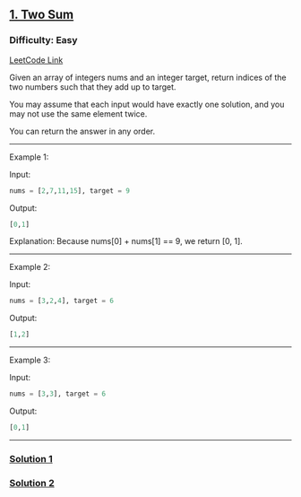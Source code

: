 ## [1. Two Sum](https://leetcode.com/problems/two-sum/)


### Difficulty: Easy

[LeetCode Link](https://leetcode.com/problems/two-sum/)

Given an array of integers nums and an integer target, return indices of the two numbers such that they add up to target.

You may assume that each input would have exactly one solution, and you may not use the same element twice.

You can return the answer in any order.

 
--------

Example 1:

Input:
```python
nums = [2,7,11,15], target = 9
```

Output:
```python
[0,1]
```

Explanation: Because nums[0] + nums[1] == 9, we return [0, 1].

--------

Example 2:

Input:
```python
nums = [3,2,4], target = 6
```

Output:
```python
[1,2]
```
--------

Example 3:

Input:
```python
nums = [3,3], target = 6
```

Output:
```python
[0,1]
```

--------

### [Solution 1](Sol-1.py)


### [Solution 2](Sol-2.py)
